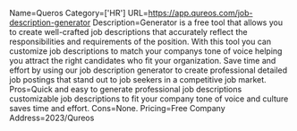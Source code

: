 Name=Queros
Category=['HR']
URL=https://app.qureos.com/job-description-generator
Description=Generator is a free tool that allows you to create well-crafted job descriptions that accurately reflect the responsibilities and requirements of the position. With this tool you can customize job descriptions to match your companys tone of voice helping you attract the right candidates who fit your organization. Save time and effort by using our job description generator to create professional detailed job postings that stand out to job seekers in a competitive job market.
Pros=Quick and easy to generate professional job descriptions customizable job descriptions to fit your company tone of voice and culture saves time and effort.
Cons=None.
Pricing=Free
Company Address=2023/Qureos
